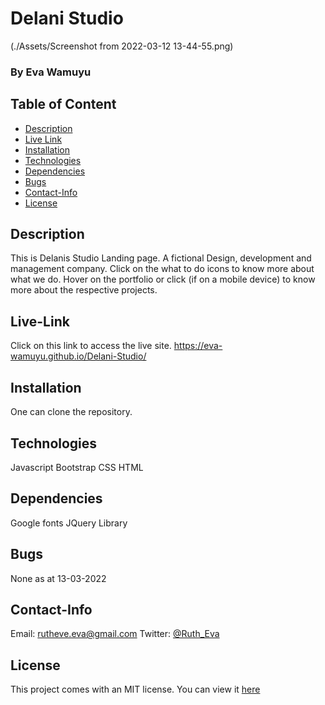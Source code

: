 # Delani Studio
 (./Assets/Screenshot from 2022-03-12 13-44-55.png)
### By Eva Wamuyu

## Table of Content

+ [Description](#Description)
+ [Live Link](#Live-Link)
+ [Installation](#Installation)
+ [Technologies](#Technologies)
+ [Dependencies](#Dependencies)
+ [Bugs](#Bugs)
+ [Contact-Info](#Contact-Info)
+ [License](#License)

## Description

This is Delanis Studio Landing page.
A fictional Design, development and management company.
Click on the what to do icons to know more about what we do.
Hover on the portfolio or click (if on a mobile device) to know more about the respective projects.


## Live-Link
Click on this link to access the live site.
https://eva-wamuyu.github.io/Delani-Studio/

## Installation

One can clone the repository.

## Technologies

Javascript
Bootstrap
CSS
HTML

## Dependencies

Google fonts
JQuery Library

## Bugs

None as at 13-03-2022

## Contact-Info

Email: rutheve.eva@gmail.com
Twitter: [@Ruth_Eva](https://twitter.com/Ruth_Eva_?t=_DEEkzJ3K0Qzr1npwZ7ggw&s=09)

## License
This project comes with an MIT license.
You can view it [here](license)